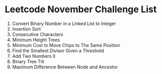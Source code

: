 # Leetcode November Challenge List
1. Convert Binary Number in a Linked List to Integer
2. Insertion Sort
3. Consecutive Characters
4. Minimum Height Trees
5. Minimum Cost to Move Chips to The Same Position
6. Find the Smallest Divisor Given a Threshold
7. Add Two Numbers II
8. Binary Tree Tilt
9. Maximum Difference Between Node and Ancestor